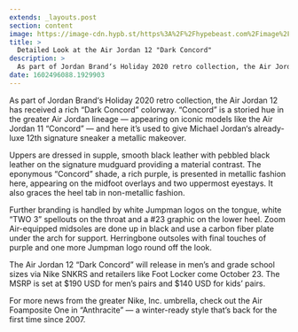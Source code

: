 ```yaml
--- 
extends: _layouts.post 
section: content 
image: https://image-cdn.hypb.st/https%3A%2F%2Fhypebeast.com%2Fimage%2F2020%2F10%2Fair-jordan-12-dark-concord-ct8013-005-release-date-info-tw.jpg?w=960&cbr=1&q=90&fit=max 
title: > 
  Detailed Look at the Air Jordan 12 "Dark Concord" 
description: > 
  As part of Jordan Brand‘s Holiday 2020 retro collection, the Air Jordan 12 has received a rich “Dark Concord” colorway.“Concord” is a storied hue in the greater Air Jordan lineage — appearing on iconic models like the Air Jordan 11 “Concord” — and here it’s used to give Michael Jordan‘s already-luxe 12th signature sneaker a metallic makeover.Uppers are dressed in supple, smooth black leather with pebbled black leather on the signature mudguard providing a material contrast.The eponymous “Concord” shade, a rich purple, is presented in metallic fashion here, appearing on the midfoot overlays and two uppermost eyestays.The Air Jordan 12 “Dark Concord” will release in men’s and grade school sizes via Nike SNKRS and retailers like Foot Locker come October 23. 
date: 1602496088.1929903 
--- 
```

As part of Jordan Brand‘s Holiday 2020 retro collection, the Air Jordan 12 has received a rich “Dark Concord” colorway. “Concord” is a storied hue in the greater Air Jordan lineage — appearing on iconic models like the Air Jordan 11 “Concord” — and here it’s used to give Michael Jordan‘s already-luxe 12th signature sneaker a metallic makeover.

Uppers are dressed in supple, smooth black leather with pebbled black leather on the signature mudguard providing a material contrast. The eponymous “Concord” shade, a rich purple, is presented in metallic fashion here, appearing on the midfoot overlays and two uppermost eyestays. It also graces the heel tab in non-metallic fashion.

Further branding is handled by white Jumpman logos on the tongue, white “TWO 3” spellouts on the throat and a #23 graphic on the lower heel. Zoom Air-equipped midsoles are done up in black and use a carbon fiber plate under the arch for support. Herringbone outsoles with final touches of purple and one more Jumpman logo round off the look.

The Air Jordan 12 “Dark Concord” will release in men’s and grade school sizes via Nike SNKRS and retailers like Foot Locker come October 23. The MSRP is set at $190 USD for men’s pairs and $140 USD for kids’ pairs.

For more news from the greater Nike, Inc. umbrella, check out the Air Foamposite One in “Anthracite” — a winter-ready style that’s back for the first time since 2007.